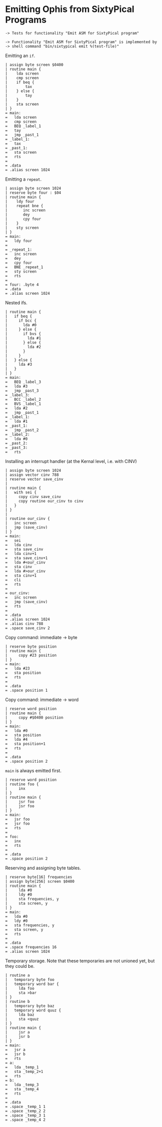 Emitting Ophis from SixtyPical Programs
=======================================

    -> Tests for functionality "Emit ASM for SixtyPical program"
    
    -> Functionality "Emit ASM for SixtyPical program" is implemented by
    -> shell command "bin/sixtypical emit %(test-file)"

Emitting an `if`.

    | assign byte screen $0400
    | routine main {
    |    lda screen
    |    cmp screen
    |    if beq {
    |        tax
    |    } else {
    |        tay
    |    }
    |    sta screen
    | }
    = main:
    =   lda screen
    =   cmp screen
    =   BEQ _label_1
    =   tay
    =   jmp _past_1
    = _label_1:
    =   tax
    = _past_1:
    =   sta screen
    =   rts
    = 
    = .data
    = .alias screen 1024

Emitting a `repeat`.

    | assign byte screen 1024
    | reserve byte four : $04
    | routine main {
    |    ldy four
    |    repeat bne {
    |       inc screen
    |       dey
    |       cpy four
    |    }
    |    sty screen
    | }
    = main:
    =   ldy four
    =   
    = _repeat_1:
    =   inc screen
    =   dey
    =   cpy four
    =   BNE _repeat_1
    =   sty screen
    =   rts
    = 
    = four: .byte 4
    = .data
    = .alias screen 1024

Nested ifs.

    | routine main {
    |   if beq {
    |     if bcc {
    |       lda #0
    |     } else {
    |       if bvs {
    |         lda #1
    |       } else {
    |         lda #2
    |       }
    |     }
    |   } else {
    |     lda #3
    |   }
    | }
    = main:
    =   BEQ _label_3
    =   lda #3
    =   jmp _past_3
    = _label_3:
    =   BCC _label_2
    =   BVS _label_1
    =   lda #2
    =   jmp _past_1
    = _label_1:
    =   lda #1
    = _past_1:
    =   jmp _past_2
    = _label_2:
    =   lda #0
    = _past_2:
    = _past_3:
    =   rts

Installing an interrupt handler (at the Kernal level, i.e. with CINV)

    | assign byte screen 1024
    | assign vector cinv 788
    | reserve vector save_cinv
    | 
    | routine main {
    |   with sei {
    |     copy cinv save_cinv
    |     copy routine our_cinv to cinv
    |   }
    | }
    | 
    | routine our_cinv {
    |   inc screen
    |   jmp (save_cinv)
    | }
    = main:
    =   sei
    =   lda cinv
    =   sta save_cinv
    =   lda cinv+1
    =   sta save_cinv+1
    =   lda #<our_cinv
    =   sta cinv
    =   lda #>our_cinv
    =   sta cinv+1
    =   cli
    =   rts
    = 
    = our_cinv:
    =   inc screen
    =   jmp (save_cinv)
    =   rts
    = 
    = .data
    = .alias screen 1024
    = .alias cinv 788
    = .space save_cinv 2

Copy command: immediate -> byte

    | reserve byte position
    | routine main {
    |     copy #23 position
    | }
    = main:
    =   lda #23
    =   sta position
    =   rts
    = 
    = .data
    = .space position 1

Copy command: immediate -> word

    | reserve word position 
    | routine main {
    |     copy #$0400 position
    | }
    = main:
    =   lda #0
    =   sta position
    =   lda #4
    =   sta position+1
    =   rts
    = 
    = .data
    = .space position 2

`main` is always emitted first.

    | reserve word position 
    | routine foo {
    |     inx
    | }
    | routine main {
    |     jsr foo
    |     jsr foo
    | }
    = main:
    =   jsr foo
    =   jsr foo
    =   rts
    = 
    = foo:
    =   inx
    =   rts
    = 
    = .data
    = .space position 2

Reserving and assigning byte tables.

    | reserve byte[16] frequencies
    | assign byte[256] screen $0400
    | routine main {
    |     lda #0
    |     ldy #0
    |     sta frequencies, y
    |     sta screen, y
    | }
    = main:
    =   lda #0
    =   ldy #0
    =   sta frequencies, y
    =   sta screen, y
    =   rts
    = 
    = .data
    = .space frequencies 16
    = .alias screen 1024

Temporary storage.  Note that these temporaries are not unioned yet, but
they could be.

    | routine a
    |   temporary byte foo
    |   temporary word bar {
    |     lda foo
    |     sta >bar
    | }
    | routine b
    |   temporary byte baz
    |   temporary word quuz {
    |     lda baz
    |     sta <quuz
    | }
    | routine main {
    |     jsr a
    |     jsr b
    | }
    = main:
    =   jsr a
    =   jsr b
    =   rts
    = a:
    =   lda _temp_1
    =   sta _temp_2+1
    =   rts
    = b:
    =   lda _temp_3
    =   sta _temp_4
    =   rts
    = 
    = .data
    = .space _temp_1 1
    = .space _temp_2 2
    = .space _temp_3 1
    = .space _temp_4 2

